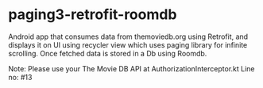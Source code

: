 # paging3-retrofit-roomdb
Android app that consumes data from themoviedb.org using Retrofit, and displays it on UI using recycler view which uses paging library for infinite scrolling. Once fetched data is stored in a Db using Roomdb.

Note: Please use your The Movie DB API at AuthorizationInterceptor.kt Line no: #13
